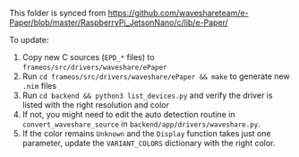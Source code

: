 This folder is synced from https://github.com/waveshareteam/e-Paper/blob/master/RaspberryPi_JetsonNano/c/lib/e-Paper/

To update:

1. Copy new C sources (`EPD_*` files) to `frameos/src/drivers/waveshare/ePaper`
2. Run `cd frameos/src/drivers/waveshare/ePaper && make` to generate new `.nim` files
3. Run `cd backend && python3 list_devices.py` and verify the driver is listed with the right resolution and color
4. If not, you might need to edit the auto detection routine in `convert_waveshare_source` in `backend/app/drivers/waveshare.py`.
5. If the color remains `Unknown` and the `Display` function takes just one parameter, update the `VARIANT_COLORS` dictionary with the right color. 
